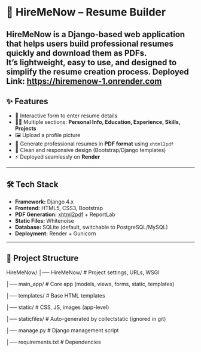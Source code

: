 # 📄 HireMeNow – Resume Builder

HireMeNow is a Django-based web application that helps users build professional resumes quickly and download them as **PDFs**.  
It’s lightweight, easy to use, and designed to simplify the resume creation process.
Deployed Link: https://hiremenow-1.onrender.com
---

## ✨ Features
- 📝 Interactive form to enter resume details  
- 👩‍💻 Multiple sections: **Personal Info, Education, Experience, Skills, Projects**  
- 🖼️ Upload a profile picture  
- 📑 Generate professional resumes in **PDF format** using `xhtml2pdf`  
- 🎨 Clean and responsive design (Bootstrap/Django templates)  
- ⚡ Deployed seamlessly on **Render**  

---

## 🛠️ Tech Stack
- **Framework:** Django 4.x  
- **Frontend:** HTML5, CSS3, Bootstrap  
- **PDF Generation:** [xhtml2pdf](https://github.com/xhtml2pdf/xhtml2pdf) + ReportLab  
- **Static Files:** Whitenoise  
- **Database:** SQLite (default, switchable to PostgreSQL/MySQL)  
- **Deployment:** Render + Gunicorn  

---

## 📂 Project Structure
HireMeNow/
│── HireMeNow/ # Project settings, URLs, WSGI

│── main_app/ # Core app (models, views, forms, static, templates)

│── templates/ # Base HTML templates

│── static/ # CSS, JS, images (app-level)

│── staticfiles/ # Auto-generated by collectstatic (ignored in git)

│── manage.py # Django management script

│── requirements.txt # Dependencies
